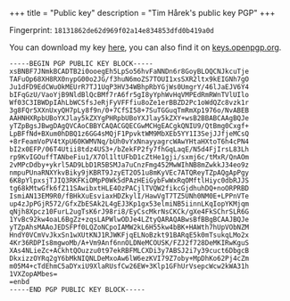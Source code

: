 +++
title = "Public key"
description = "Tim Hårek's public key PGP"
+++

Fingerprint: `18131862de62d969f02a14e834853dfd0b419a0d`

You can download my key <a href="/public-key.asc" rel="pgpkey authn">here</a>, you can also find it on [keys.openpgp.org](https://keys.openpgp.org/search?q=tim%40harek.dev).

```
-----BEGIN PGP PUBLIC KEY BLOCK-----
xsBNBF7JNmkBCADTB2i0ooegEh5LpSo56hvFaNNDn6r8GoyBLOQCNJkcuTje
TAFuOp68XH8RX0nypG00o2JG/f3huN6moZS7TOUI1xsSXR2ltx9kEIGNh7gO
Ju1dFD9EdCWuOkMEUrR7TJ1UqP3HV34WBhpRbYGjWs0UmgrY/46lJaEJV6Y4
bIFqGzU/VaoYjB9NldBlQcBMf7rA6fr5gI8yYphWvHqVMPEdRmRWnTVlUIlo
Wf03C3IBWDpIAhLbWCSfsJeRjFyVFFfiu8oZe1erBBZD2Pc1oWdQZc8vzk1r
3g8FQr5XXnUxyQH7pLy8f9n/0+7CfSI58+7SuTGGuqTmRmXp1976o/NvABEB
AAHNHXRpbUBoYXJlay5kZXYgPHRpbUBoYXJlay5kZXY+wsB2BBABCAAgBQJe
yTZpBgsJBwgDAgQVCAoCBBYCAQACGQECGwMCHgEACgkQNIU9/QtBmg0Cxgf+
LpBFfNd+BXum0hDBQ1z6GG4sMQjF1PpvktWM9MbXEb5YY1I3SejJJfjeMCsQ
+8rFeamVoPV4tXpU60KWMVNq/bUh0vYxNnayyagrcWAwYHtaHXtoT6h4cPN4
bI2x0EFP/06T4Utii8tdz4US3+/bZekFP2fy7fhGqLaqE/N5d4FjIrsL83Lh
rp9KvIGOuffTANbeFiu1/X7Ol1ltUFbD1cZtHe1gji/sxmj6c/tMxR/QnAOm
2vMPcDdby+ykrl5AD9LbD1R5BSMJa7uCnzFmg452MwWIhNB8mZwkkJ34eo9z
nmpuPUnaRNXYkvBiky9jKBRT9JzyET2O51u8mKyVEc7ATQReyTZpAQgApPgy
6K8pYlpxsjTJIQ3RKFKiOMpP0Wk5dPAzHEiGybFwWxRqOMftlHiyc0dbRJJS
tg68kMtwGfk6fZ11SAwibxtHLE4OzPACjlTVQW2fikcGjdhuhDQ+noORPRBD
IsmiAN13EM9R0/fBHkXuEsviaxHDZkylI/HawVgT7TZ5UNh0NM0E+LPPnVTe
up4zJpPGjR572/GfxZbESAk2L4gEJ3Kp1gx53elmiNB5iinnLKqIopYKMjqm
qNjh8Xpcz10FurL2ugTsK6rJ98ri8/EyCscMkrNsCKCk/gXe4FkSChrSLR6G
1YvBc92kw4oaL6BgZz+zqsLAPWlwODJe4LZtyQARAQABwsBfBBgBCAAJBQJe
yTZpAhsMAAoJEDSFPf0LQZoNCpoIAMW2kL6H55kw4bBK+HAWth7hUpVObNZM
HndY0VCmVvJkxSn1wXUtKNJ1RJWKFjqELNoBzkt91BARqE5k0mTsukqLMo2x
4Kr36RDPIs8mgwoMb/A+Vm9Anf6nnOLDNeMCOUSK/FZJ2f728DeMKIRwKguS
XAs4NLieZc+ACkhtQOuzzu0t97ekRBFMLCXDi3y7ABSJ2i7y39cuct6DbgcB
DkxizzOYRq2gY6bMkNIQNLDeMxoAw6lW6ezKVI79Z7oby+MpDhKo62Pj4cZm
m05M4+cTdEhmC5aDYxiU9XlaRUsfCw26EW+3Klp1GFhUrVsepcWcw2kWA31h
1VXZopAMbes=
=enbd
-----END PGP PUBLIC KEY BLOCK-----
```

